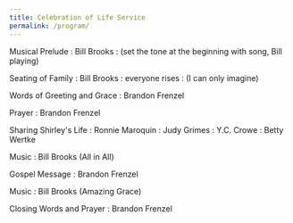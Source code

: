 ```yaml
---
title: Celebration of Life Service
permalink: /program/
---
```



Musical Prelude
: Bill Brooks
: (set the tone at the beginning with song, Bill playing)

Seating of Family
: Bill Brooks
: everyone rises 
: (I can only imagine)

Words of Greeting and Grace
: Brandon Frenzel

Prayer
: Brandon Frenzel

Sharing Shirley's Life
: Ronnie Maroquin
: Judy Grimes
: Y.C. Crowe
: Betty Wertke

Music
: Bill Brooks (All in All)

Gospel Message
: Brandon Frenzel

Music
: Bill Brooks (Amazing Grace)

Closing Words and Prayer
: Brandon Frenzel

